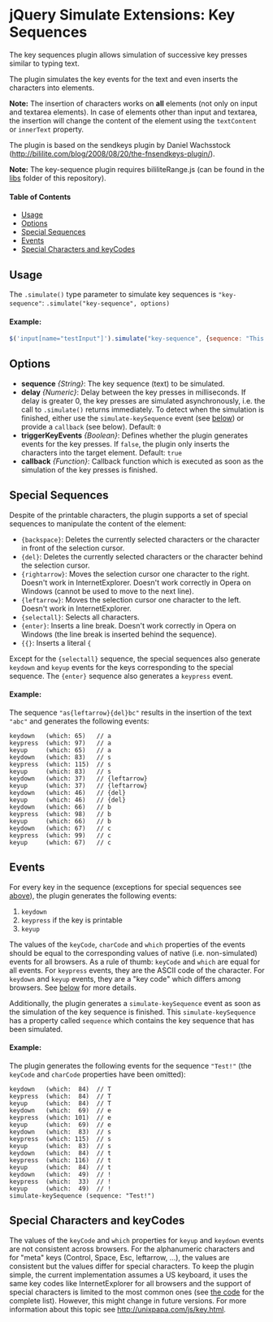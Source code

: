 jQuery Simulate Extensions: Key Sequences
=========================================

The key sequences plugin allows simulation of successive key presses similar to typing text.

The plugin simulates the key events for the text and even inserts the characters into elements.

__Note:__ The insertion of characters works on **all** elements (not only on input and textarea elements).
In case of elements other than input and textarea, the insertion will change the content of the
element using the `textContent` or `innerText` property.

The plugin is based on the sendkeys plugin by Daniel Wachsstock (http://bililite.com/blog/2008/08/20/the-fnsendkeys-plugin/).

__Note:__ The key-sequence plugin requires bililiteRange.js (can be found in the [libs](https://github.com/j-ulrich/jquery-simulate-ext/tree/master/libs) folder of this repository).

#### Table of Contents ####
- [Usage](#usage)
- [Options](#options)
- [Special Sequences](#special-sequences)
- [Events](#events)
- [Special Characters and keyCodes](#special-characters-and-keycodes)


Usage
-----
The `.simulate()` type parameter to simulate key sequences is `"key-sequence"`: `.simulate("key-sequence", options)`

#### Example: ####
```javascript
$('input[name="testInput"]').simulate("key-sequence", {sequence: "This is a test!"});
```

Options
-------
* __sequence__ _{String}_: The key sequence (text) to be simulated.
* __delay__ _{Numeric}_: Delay between the key presses in milliseconds. If delay is greater 0, the key presses
	are simulated asynchronously, i.e. the call to `.simulate()` returns immediately. To detect when the
	simulation is finished, either use the `simulate-keySequence` event (see [below](#events)) or
	provide a `callback` (see below). Default: `0`
* __triggerKeyEvents__ _{Boolean}_: Defines whether the plugin generates events for the key presses. If
	`false`, the plugin only inserts the characters into the target element. Default: `true`
* __callback__ _{Function}_: Callback function which is executed as soon as the simulation of the key presses
	is finished.

Special Sequences
-----------------
Despite of the printable characters, the plugin supports a set of special sequences to manipulate the
content of the element:

* `{backspace}`: Deletes the currently selected characters or the character in front of the selection cursor.
* `{del}`: Deletes the currently selected characters or the character behind the selection cursor.
* `{rightarrow}`: Moves the selection cursor one character to the right. Doesn't work in InternetExplorer.
	Doesn't work correctly in Opera on Windows (cannot be used to move to the next line).
* `{leftarrow}`: Moves the selection cursor one character to the left. Doesn't work in InternetExplorer.
* `{selectall}`: Selects all characters.
* `{enter}`: Inserts a line break. Doesn't work correctly in Opera on Windows (the line break is
	inserted behind the sequence).
* `{{}`: Inserts a literal `{`

Except for the `{selectall}` sequence, the special sequences also generate `keydown` and `keyup`
events for the keys corresponding to the special sequence. The `{enter}` sequence also generates a `keypress`
event.

#### Example: ####
The sequence `"as{leftarrow}{del}bc"` results in the insertion of the text `"abc"` and generates
the following events:

```
keydown   (which: 65)   // a
keypress  (which: 97)   // a
keyup     (which: 65)   // a
keydown   (which: 83)   // s
keypress  (which: 115)  // s
keyup     (which: 83)   // s
keydown   (which: 37)   // {leftarrow}
keyup     (which: 37)   // {leftarrow}
keydown   (which: 46)   // {del}
keyup     (which: 46)   // {del}
keydown   (which: 66)   // b
keypress  (which: 98)   // b
keyup     (which: 66)   // b
keydown   (which: 67)   // c
keypress  (which: 99)   // c
keyup     (which: 67)   // c
```

Events
------
For every key in the sequence (exceptions for special sequences see [above](#special-sequences)),
the plugin generates the following events:

1. `keydown`
2. `keypress` if the key is printable
3. `keyup`

The values of the `keyCode`, `charCode` and `which` properties of the events should be equal to
the corresponding values of native (i.e. non-simulated) events for all browsers.
As a rule of thumb: `keyCode` and `which` are equal for all events. For `keypress` events,
they are the ASCII code of the character. For `keydown` and `keyup` events, they are a "key code"
which differs among browsers. See [below](#special-characters-and-keycodes) for more details.

Additionally, the plugin generates a `simulate-keySequence` event as soon as the simulation of the
key sequence is finished. This `simulate-keySequence` has a property called `sequence` which
contains the key sequence that has been simulated.

#### Example: ####
The plugin generates the following events for the sequence `"Test!"` (the `keyCode` and `charCode` 
properties have been omitted):

```
keydown   (which:  84)  // T
keypress  (which:  84)  // T
keyup     (which:  84)  // T
keydown   (which:  69)  // e
keypress  (which: 101)  // e
keyup     (which:  69)  // e
keydown   (which:  83)  // s
keypress  (which: 115)  // s
keyup     (which:  83)  // s
keydown   (which:  84)  // t
keypress  (which: 116)  // t
keyup     (which:  84)  // t
keydown   (which:  49)  // !
keypress  (which:  33)  // !
keyup     (which:  49)  // !
simulate-keySequence (sequence: "Test!")
```

Special Characters and keyCodes
-------------------------------
The values of the `keyCode` and `which` properties for `keyup` and `keydown` events are not
consistent across browsers. For the alphanumeric characters and for "meta" keys
(Control, Space, Esc, leftarrow, ...), the values are consistent but the values differ for special
characters.
To keep the plugin simple, the current implementation assumes a US keyboard, it uses the same key
codes like InternetExplorer for all browsers and the support of special characters is limited to
the most common ones (see [the code](https://github.com/j-ulrich/jquery-simulate-ext/tree/master/src/jquery.simulate.key-sequence.js#L172-211)
for the complete list). However, this might change in future versions.
For more information about this topic see http://unixpapa.com/js/key.html.
